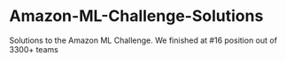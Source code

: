 # Amazon-ML-Challenge-Solutions
Solutions to the Amazon ML Challenge. We finished at #16 position out of 3300+ teams
